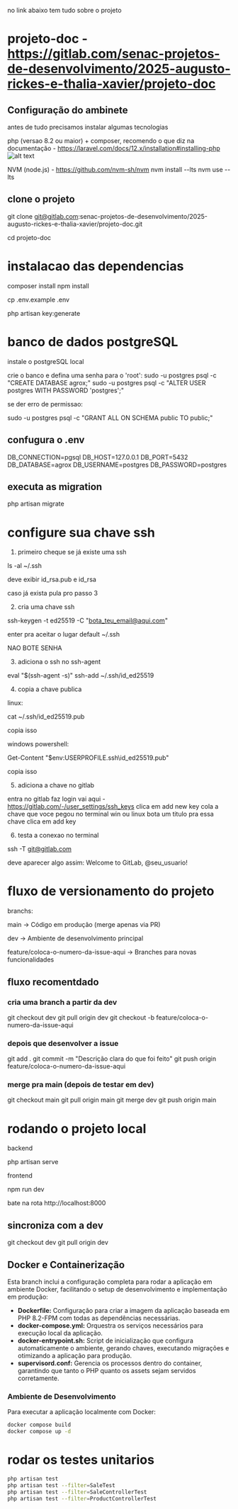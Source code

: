 no link abaixo tem tudo sobre o projeto

# projeto-doc - https://gitlab.com/senac-projetos-de-desenvolvimento/2025-augusto-rickes-e-thalia-xavier/projeto-doc



## Configuração do ambinete

antes de tudo precisamos instalar algumas tecnologias

php (versao 8.2 ou maior) + composer, recomendo o que diz na documentação - <https://laravel.com/docs/12.x/installation#installing-php>
![alt text](image.png)

NVM (node.js) - <https://github.com/nvm-sh/nvm>
nvm install --lts
nvm use --lts

## clone o projeto

git clone <git@gitlab.com>:senac-projetos-de-desenvolvimento/2025-augusto-rickes-e-thalia-xavier/projeto-doc.git

cd projeto-doc

# instalacao das dependencias

composer install
npm install

cp .env.example .env

php artisan key:generate


# banco de dados postgreSQL

instale o postgreSQL local

crie o banco e defina uma senha para o 'root':
sudo -u postgres psql -c "CREATE DATABASE agrox;"
sudo -u postgres psql -c "ALTER USER postgres WITH PASSWORD 'postgres';"

se der erro de permissao:

sudo -u postgres psql -c "GRANT ALL ON SCHEMA public TO public;"

## confugura o .env

DB_CONNECTION=pgsql
DB_HOST=127.0.0.1
DB_PORT=5432
DB_DATABASE=agrox
DB_USERNAME=postgres
DB_PASSWORD=postgres

## executa as migration

php artisan migrate

# configure sua chave ssh

1. primeiro cheque se já existe uma ssh

ls -al ~/.ssh

deve exibir id_rsa.pub e id_rsa

caso já exista pula pro passo 3

2. cria uma chave ssh

ssh-keygen -t ed25519 -C "<bota_teu_email@aqui.com>"

enter pra aceitar o lugar default ~/.ssh

NAO BOTE SENHA

3. adiciona o ssh no ssh-agent

eval "$(ssh-agent -s)"
ssh-add ~/.ssh/id_ed25519

4. copia a chave publica

linux:

cat ~/.ssh/id_ed25519.pub

copia isso

windows powershell:

Get-Content "$env:USERPROFILE\.ssh\id_ed25519.pub"

copia isso

5. adiciona a chave no gitlab

entra no gitlab faz login
vai aqui - <https://gitlab.com/-/user_settings/ssh_keys>
clica em add new key
cola a chave que voce pegou no terminal win ou linux
bota um titulo pra essa chave
clica em add key

6. testa a conexao no terminal

ssh -T <git@gitlab.com>

deve aparecer algo assim:
Welcome to GitLab, @seu_usuario!


# fluxo de versionamento do projeto

branchs:

main → Código em produção (merge apenas via PR)

dev → Ambiente de desenvolvimento principal

feature/coloca-o-numero-da-issue-aqui → Branches para novas funcionalidades

## fluxo recomentdado

### cria uma branch a partir da dev

git checkout dev
git pull origin dev
git checkout -b feature/coloca-o-numero-da-issue-aqui

### depois que desenvolver a issue

git add .
git commit -m "Descrição clara do que foi feito"
git push origin feature/coloca-o-numero-da-issue-aqui

### merge pra main (depois de testar em dev)

git checkout main
git pull origin main
git merge dev
git push origin main

# rodando o projeto local

backend

php artisan serve

frontend

npm run dev

bate na rota http://localhost:8000

## sincroniza com a dev

git checkout dev
git pull origin dev

## Docker e Containerização

Esta branch inclui a configuração completa para rodar a aplicação em ambiente Docker, facilitando o setup de desenvolvimento e implementação em produção:

- **Dockerfile:** Configuração para criar a imagem da aplicação baseada em PHP 8.2-FPM com todas as dependências necessárias.
- **docker-compose.yml:** Orquestra os serviços necessários para execução local da aplicação.
- **docker-entrypoint.sh:** Script de inicialização que configura automaticamente o ambiente, gerando chaves, executando migrações e otimizando a aplicação para produção.
- **supervisord.conf:** Gerencia os processos dentro do container, garantindo que tanto o PHP quanto os assets sejam servidos corretamente.

### Ambiente de Desenvolvimento

Para executar a aplicação localmente com Docker:

```bash
docker compose build
docker compose up -d
```

# rodar os testes unitarios

```bash
php artisan test
php artisan test --filter=SaleTest
php artisan test --filter=SaleControllerTest
php artisan test --filter=ProductControllerTest
```
